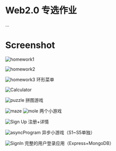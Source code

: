 # Web2.0 专选作业
...

# Screenshot
![homework1](./homework1/pie.png)

![homework2](./homework2/expected_output_wide.png)

![homework3](./h3/2.png)
环形菜单

![Calculator](./Calculator/sreenshot.png)

![puzzle](./puzzle/screenshot.png)
拼图游戏

![maze](./games/maze.png) ![mole](./games/mole.png)
两个小游戏

![Sign Up](./signUp/screenshot.png)
注册+详情

![asyncProgram](./asyncProgram/sreenshot.png)
异步小游戏（S1~S5单独）

![SignIn](./signIn/screenshot/screenshot.png)
完整的用户登录应用（Express+MongoDB）
